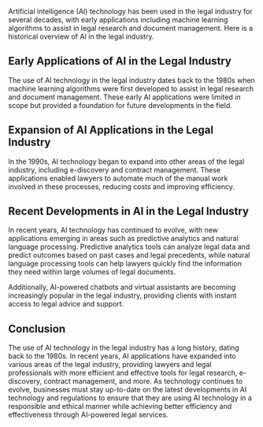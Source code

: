 
Artificial intelligence (AI) technology has been used in the legal industry for several decades, with early applications including machine learning algorithms to assist in legal research and document management. Here is a historical overview of AI in the legal industry.

Early Applications of AI in the Legal Industry
----------------------------------------------

The use of AI technology in the legal industry dates back to the 1980s when machine learning algorithms were first developed to assist in legal research and document management. These early AI applications were limited in scope but provided a foundation for future developments in the field.

Expansion of AI Applications in the Legal Industry
--------------------------------------------------

In the 1990s, AI technology began to expand into other areas of the legal industry, including e-discovery and contract management. These applications enabled lawyers to automate much of the manual work involved in these processes, reducing costs and improving efficiency.

Recent Developments in AI in the Legal Industry
-----------------------------------------------

In recent years, AI technology has continued to evolve, with new applications emerging in areas such as predictive analytics and natural language processing. Predictive analytics tools can analyze legal data and predict outcomes based on past cases and legal precedents, while natural language processing tools can help lawyers quickly find the information they need within large volumes of legal documents.

Additionally, AI-powered chatbots and virtual assistants are becoming increasingly popular in the legal industry, providing clients with instant access to legal advice and support.

Conclusion
----------

The use of AI technology in the legal industry has a long history, dating back to the 1980s. In recent years, AI applications have expanded into various areas of the legal industry, providing lawyers and legal professionals with more efficient and effective tools for legal research, e-discovery, contract management, and more. As technology continues to evolve, businesses must stay up-to-date on the latest developments in AI technology and regulations to ensure that they are using AI technology in a responsible and ethical manner while achieving better efficiency and effectiveness through AI-powered legal services.
